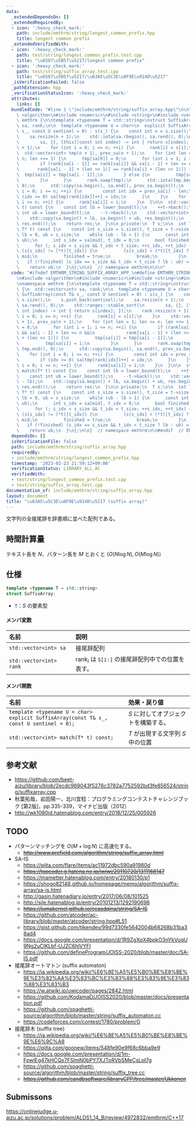 ```yaml
---
data:
  _extendedDependsOn: []
  _extendedRequiredBy:
  - icon: ':heavy_check_mark:'
    path: include/emthrm/string/longest_common_prefix.hpp
    title: longest common prefix
  _extendedVerifiedWith:
  - icon: ':heavy_check_mark:'
    path: test/string/longest_common_prefix.test.cpp
    title: "\u6587\u5B57\u5217/longest common prefix"
  - icon: ':heavy_check_mark:'
    path: test/string/suffix_array.test.cpp
    title: "\u6587\u5B57\u5217/\u63A5\u5C3E\u8F9E\u914D\u5217"
  _isVerificationFailed: false
  _pathExtension: hpp
  _verificationStatusIcon: ':heavy_check_mark:'
  attributes:
    links: []
  bundledCode: "#line 1 \"include/emthrm/string/suffix_array.hpp\"\n\n\n\n#include\
    \ <algorithm>\n#include <numeric>\n#include <string>\n#include <vector>\n\nnamespace\
    \ emthrm {\n\ntemplate <typename T = std::string>\nstruct SuffixArray {\n  std::vector<int>\
    \ sa, rank;\n\n  template <typename U = char>\n  explicit SuffixArray(const T&\
    \ s_, const U sentinel = 0) : s(s_) {\n    const int n = s.size();\n    s.push_back(sentinel);\n\
    \    sa.resize(n + 1);\n    std::iota(sa.rbegin(), sa.rend(), 0);\n    std::ranges::stable_sort(\n\
    \        sa, {}, [this](const int index) -> int { return s[index]; });\n    rank.resize(n\
    \ + 1);\n    for (int i = 0; i <= n; ++i) {\n      rank[i] = s[i];\n    }\n  \
    \  std::vector<int> tmp(n + 1), prev_sa(n + 1);\n    for (int len = 1; len <=\
    \ n; len <<= 1) {\n      tmp[sa[0]] = 0;\n      for (int i = 1; i <= n; ++i) {\n\
    \        if (rank[sa[i - 1]] == rank[sa[i]] && sa[i - 1] + len <= n &&\n     \
    \       rank[sa[i - 1] + (len >> 1)] == rank[sa[i] + (len >> 1)]) {\n        \
    \  tmp[sa[i]] = tmp[sa[i - 1]];\n        } else {\n          tmp[sa[i]] = i;\n\
    \        }\n      }\n      rank.swap(tmp);\n      std::iota(tmp.begin(), tmp.end(),\
    \ 0);\n      std::copy(sa.begin(), sa.end(), prev_sa.begin());\n      for (int\
    \ i = 0; i <= n; ++i) {\n        const int idx = prev_sa[i] - len;\n        if\
    \ (idx >= 0) sa[tmp[rank[idx]]++] = idx;\n      }\n    }\n    for (int i = 0;\
    \ i <= n; ++i) {\n      rank[sa[i]] = i;\n    }\n  }\n\n  std::vector<int> match(T*\
    \ t) const {\n    const int lb = lower_bound(t);\n    ++t->back();\n    const\
    \ int ub = lower_bound(t);\n    --t->back();\n    std::vector<int> res(ub - lb);\n\
    \    std::copy(sa.begin() + lb, sa.begin() + ub, res.begin());\n    std::sort(res.begin(),\
    \ res.end());\n    return res;\n  }\n\n private:\n  T s;\n\n  int lower_bound(const\
    \ T* t) const {\n    const int s_size = s.size(), t_size = t->size();\n    int\
    \ lb = 0, ub = s_size;\n    while (ub - lb > 1) {\n      const int mid = std::midpoint(lb,\
    \ ub);\n      int s_idx = sa[mid], t_idx = 0;\n      bool finished = false;\n\
    \      for (; s_idx < s_size && t_idx < t_size; ++s_idx, ++t_idx) {\n        if\
    \ (s[s_idx] != (*t)[t_idx]) {\n          (s[s_idx] < (*t)[t_idx] ? lb : ub) =\
    \ mid;\n          finished = true;\n          break;\n        }\n      }\n   \
    \   if (!finished) (s_idx == s_size && t_idx < t_size ? lb : ub) = mid;\n    }\n\
    \    return ub;\n  }\n};\n\n}  // namespace emthrm\n\n\n"
  code: "#ifndef EMTHRM_STRING_SUFFIX_ARRAY_HPP_\n#define EMTHRM_STRING_SUFFIX_ARRAY_HPP_\n\
    \n#include <algorithm>\n#include <numeric>\n#include <string>\n#include <vector>\n\
    \nnamespace emthrm {\n\ntemplate <typename T = std::string>\nstruct SuffixArray\
    \ {\n  std::vector<int> sa, rank;\n\n  template <typename U = char>\n  explicit\
    \ SuffixArray(const T& s_, const U sentinel = 0) : s(s_) {\n    const int n =\
    \ s.size();\n    s.push_back(sentinel);\n    sa.resize(n + 1);\n    std::iota(sa.rbegin(),\
    \ sa.rend(), 0);\n    std::ranges::stable_sort(\n        sa, {}, [this](const\
    \ int index) -> int { return s[index]; });\n    rank.resize(n + 1);\n    for (int\
    \ i = 0; i <= n; ++i) {\n      rank[i] = s[i];\n    }\n    std::vector<int> tmp(n\
    \ + 1), prev_sa(n + 1);\n    for (int len = 1; len <= n; len <<= 1) {\n      tmp[sa[0]]\
    \ = 0;\n      for (int i = 1; i <= n; ++i) {\n        if (rank[sa[i - 1]] == rank[sa[i]]\
    \ && sa[i - 1] + len <= n &&\n            rank[sa[i - 1] + (len >> 1)] == rank[sa[i]\
    \ + (len >> 1)]) {\n          tmp[sa[i]] = tmp[sa[i - 1]];\n        } else {\n\
    \          tmp[sa[i]] = i;\n        }\n      }\n      rank.swap(tmp);\n      std::iota(tmp.begin(),\
    \ tmp.end(), 0);\n      std::copy(sa.begin(), sa.end(), prev_sa.begin());\n  \
    \    for (int i = 0; i <= n; ++i) {\n        const int idx = prev_sa[i] - len;\n\
    \        if (idx >= 0) sa[tmp[rank[idx]]++] = idx;\n      }\n    }\n    for (int\
    \ i = 0; i <= n; ++i) {\n      rank[sa[i]] = i;\n    }\n  }\n\n  std::vector<int>\
    \ match(T* t) const {\n    const int lb = lower_bound(t);\n    ++t->back();\n\
    \    const int ub = lower_bound(t);\n    --t->back();\n    std::vector<int> res(ub\
    \ - lb);\n    std::copy(sa.begin() + lb, sa.begin() + ub, res.begin());\n    std::sort(res.begin(),\
    \ res.end());\n    return res;\n  }\n\n private:\n  T s;\n\n  int lower_bound(const\
    \ T* t) const {\n    const int s_size = s.size(), t_size = t->size();\n    int\
    \ lb = 0, ub = s_size;\n    while (ub - lb > 1) {\n      const int mid = std::midpoint(lb,\
    \ ub);\n      int s_idx = sa[mid], t_idx = 0;\n      bool finished = false;\n\
    \      for (; s_idx < s_size && t_idx < t_size; ++s_idx, ++t_idx) {\n        if\
    \ (s[s_idx] != (*t)[t_idx]) {\n          (s[s_idx] < (*t)[t_idx] ? lb : ub) =\
    \ mid;\n          finished = true;\n          break;\n        }\n      }\n   \
    \   if (!finished) (s_idx == s_size && t_idx < t_size ? lb : ub) = mid;\n    }\n\
    \    return ub;\n  }\n};\n\n}  // namespace emthrm\n\n#endif  // EMTHRM_STRING_SUFFIX_ARRAY_HPP_\n"
  dependsOn: []
  isVerificationFile: false
  path: include/emthrm/string/suffix_array.hpp
  requiredBy:
  - include/emthrm/string/longest_common_prefix.hpp
  timestamp: '2023-02-23 21:59:12+09:00'
  verificationStatus: LIBRARY_ALL_AC
  verifiedWith:
  - test/string/longest_common_prefix.test.cpp
  - test/string/suffix_array.test.cpp
documentation_of: include/emthrm/string/suffix_array.hpp
layout: document
title: "\u63A5\u5C3E\u8F9E\u914D\u5217 (suffix array)"
---
```


文字列の全接尾辞を辞書順に並べた配列である。


## 時間計算量

テキスト長を $N$、パターン長を $M$ とおくと $\langle O(N\log{N}), O(M\log{N}) \rangle$


## 仕様

```cpp
template <typename T = std::string>
struct SuffixArray;
```

- `T`：$S$ の要素型

#### メンバ変数

|名前|説明|
|:--|:--|
|`std::vector<int> sa`|接尾辞配列|
|`std::vector<int> rank`|$\mathrm{rank}_i$ は `S[i:]` の接尾辞配列中での位置を表す。|

#### メンバ関数

|名前|効果・戻り値|
|:--|:--|
|`template <typename U = char>`<br>`explicit SuffixArray(const T& s_, const U sentinel = 0);`|$S$ に対してオブジェクトを構築する。|
|`std::vector<int> match(T* t) const;`|$T$ が出現する文字列 $S$ 中の位置|


## 参考文献

- https://github.com/beet-aizu/library/blob/2ecdc969043f5276c3782a7752592bd3fe856524/string/suffixarray.cpp
- 秋葉拓哉，岩田陽一，北川宜稔：プログラミングコンテストチャレンジブック \[第2版\]，pp.335-339，マイナビ出版（2012）
- http://wk1080id.hatenablog.com/entry/2018/12/25/005926


## TODO

- パターンマッチングを $O(M + \log{N})$ に高速化する。
  - ~~http://www.prefield.com/algorithm/string/suffix_array.html~~
- SA-IS
  - https://qiita.com/flare/items/ac11972dbc590a91980d
  - ~~https://topcoder.g.hatena.ne.jp/iwiwi/20110720/1311168147~~
  - https://mametter.hatenablog.com/entry/20180130/p1
  - https://shogo82148.github.io/homepage/memo/algorithm/suffix-array/sa-is.html
  - http://gasin.hatenadiary.jp/entry/2017/06/08/101525
  - http://sile.hatenablog.jp/entry/20101213/1292190698
  - ~~https://lumakernel.github.io/ecasdqina/string/SA-IS~~
  - https://github.com/atcoder/ac-library/blob/master/atcoder/string.hpp#L51
  - https://gist.github.com/tjkendev/99d7330fe5642004b68268b31ba38ad4
  - https://docs.google.com/presentation/d/1R9ZgXqX4bpkO3nYkVoqU9Ng2uCIKLbf-UJ2C6hlVYFI
  - https://github.com/defineProgram/JOISS-2020/blob/master/doc/SA-IS.pdf
- 接尾辞オートマトン (suffix automaton)
  - https://ja.wikipedia.org/wiki/%E6%8E%A5%E5%B0%BE%E8%BE%9E%E3%82%AA%E3%83%BC%E3%83%88%E3%83%9E%E3%83%88%E3%83%B3
  - https://w.atwiki.jp/uwicoder/pages/2842.html
  - https://github.com/KodamaD/JOISS2020/blob/master/docs/presentation.pdf
  - https://github.com/spaghetti-source/algorithm/blob/master/string/suffix_automaton.cc
  - https://codeforces.com/contest/1780/problem/G
- 接尾辞木 (suffix tree)
  - https://ja.wikipedia.org/wiki/%E6%8E%A5%E5%B0%BE%E8%BE%9E%E6%9C%A8
  - https://qiita.com/goonew/items/548fe90e9f68c6bba9e9
  - https://docs.google.com/presentation/d/1m-FpwlEg47kHCQx7FSImN0bPY7XJToRVbSMeCsLpI7g
  - https://github.com/spaghetti-source/algorithm/blob/master/string/suffix_tree.cc
  - ~~https://github.com/eandbsoftware/libraryCPP/tree/master/Ukkonen~~


## Submissons

https://onlinejudge.u-aizu.ac.jp/solutions/problem/ALDS1_14_B/review/4972832/emthrm/C++17
